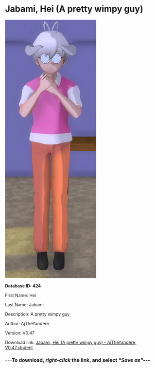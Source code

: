 # Jabami, Hei (A pretty wimpy guy)

<img src="https://raw.githubusercontent.com/Arbiter1223/Daigaku-Gurashi-Custom-Students/master/Students/Files/Jabami%2C%20Hei%20(A%20pretty%20wimpy%20guy).png" title="Jabami, Hei (A pretty wimpy guy) - AjTheYandere, V0.47">

**Database ID: 424**

First Name: Hei

Last Name: Jabami

Description: A pretty wimpy guy

Author: AjTheYandere

Version: V0.47

Download link: <a href="https://raw.githubusercontent.com/Arbiter1223/Daigaku-Gurashi-Custom-Students/master/Students/Files/Jabami%2C%20Hei%20(A%20pretty%20wimpy%20guy)%20-%20AjTheYandere%2C%20V0.47.student">Jabami, Hei (A pretty wimpy guy) - AjTheYandere, V0.47.student</a>

### ---**To download, _right-click_ the link, and select _"Save as"_**---
